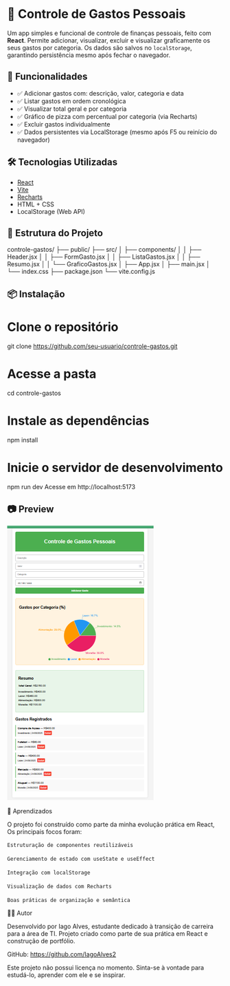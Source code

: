 # 💸 Controle de Gastos Pessoais

Um app simples e funcional de controle de finanças pessoais, feito com **React**. Permite adicionar, visualizar, excluir e visualizar graficamente os seus gastos por categoria. Os dados são salvos no `localStorage`, garantindo persistência mesmo após fechar o navegador.

## 🚀 Funcionalidades

- ✅ Adicionar gastos com: descrição, valor, categoria e data
- ✅ Listar gastos em ordem cronológica
- ✅ Visualizar total geral e por categoria
- ✅ Gráfico de pizza com percentual por categoria (via Recharts)
- ✅ Excluir gastos individualmente
- ✅ Dados persistentes via LocalStorage (mesmo após F5 ou reinício do navegador)

## 🛠️ Tecnologias Utilizadas

- [React](https://react.dev/)
- [Vite](https://vitejs.dev/)
- [Recharts](https://recharts.org/)
- HTML + CSS
- LocalStorage (Web API)

## 📂 Estrutura do Projeto
controle-gastos/
├── public/
├── src/
│   ├── components/
│   │   ├── Header.jsx
│   │   ├── FormGasto.jsx
│   │   ├── ListaGastos.jsx
│   │   ├── Resumo.jsx
│   │   └── GraficoGastos.jsx
│   ├── App.jsx
│   ├── main.jsx
│   └── index.css
├── package.json
└── vite.config.js

## 📦 Instalação

# Clone o repositório
git clone https://github.com/seu-usuario/controle-gastos.git

# Acesse a pasta
cd controle-gastos

# Instale as dependências
npm install

# Inicie o servidor de desenvolvimento
npm run dev
Acesse em http://localhost:5173


## 📷 Preview

![preview](./screenshot.png) 

📌 Aprendizados

O projeto foi construído como parte da minha evolução prática em React, Os principais focos foram:

    Estruturação de componentes reutilizáveis

    Gerenciamento de estado com useState e useEffect

    Integração com localStorage

    Visualização de dados com Recharts

    Boas práticas de organização e semântica

👨‍💻 Autor

Desenvolvido por Iago Alves, estudante dedicado à transição de carreira para a área de TI.
Projeto criado como parte de sua prática em React e construção de portfólio.

GitHub: https://github.com/IagoAlves2

Este projeto não possui licença no momento. Sinta-se à vontade para estudá-lo, aprender com ele e se inspirar.
